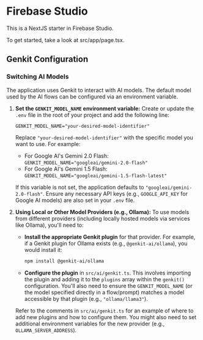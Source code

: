 # Firebase Studio

This is a NextJS starter in Firebase Studio.

To get started, take a look at src/app/page.tsx.

## Genkit Configuration

### Switching AI Models

The application uses Genkit to interact with AI models. The default model used by the AI flows can be configured via an environment variable.

1.  **Set the `GENKIT_MODEL_NAME` environment variable:**
    Create or update the `.env` file in the root of your project and add the following line:
    ```env
    GENKIT_MODEL_NAME="your-desired-model-identifier"
    ```
    Replace `"your-desired-model-identifier"` with the specific model you want to use. For example:
    *   For Google AI's Gemini 2.0 Flash: `GENKIT_MODEL_NAME="googleai/gemini-2.0-flash"`
    *   For Google AI's Gemini 1.5 Flash: `GENKIT_MODEL_NAME="googleai/gemini-1.5-flash-latest"`

    If this variable is not set, the application defaults to `"googleai/gemini-2.0-flash"`. Ensure any necessary API keys (e.g., `GOOGLE_API_KEY` for Google AI models) are also set in your `.env` file.

2.  **Using Local or Other Model Providers (e.g., Ollama):**
    To use models from different providers (including locally hosted models via services like Ollama), you'll need to:
    *   **Install the appropriate Genkit plugin** for that provider. For example, if a Genkit plugin for Ollama exists (e.g., `@genkit-ai/ollama`), you would install it:
        ```bash
        npm install @genkit-ai/ollama
        ```
    *   **Configure the plugin** in `src/ai/genkit.ts`. This involves importing the plugin and adding it to the `plugins` array within the `genkit()` configuration. You'll also need to ensure the `GENKIT_MODEL_NAME` (or the model specified directly in a flow/prompt) matches a model accessible by that plugin (e.g., `"ollama/llama3"`).

    Refer to the comments in `src/ai/genkit.ts` for an example of where to add new plugins and how to configure them. You might also need to set additional environment variables for the new provider (e.g., `OLLAMA_SERVER_ADDRESS`).
